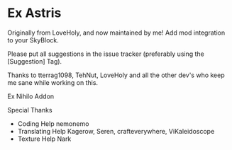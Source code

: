 Ex Astris
=========

Originally from LoveHoly, and now maintained by me!
Add mod integration to your SkyBlock.

Please put all suggestions in the issue tracker (preferably using the [Suggestion] Tag).

Thanks to tterrag1098, TehNut, LoveHoly and all the other dev's who keep me sane while working on this.

Ex Nihilo Addon

Special Thanks

- Coding Help nemonemo 
- Translating Help Kagerow, Seren, crafteverywhere, ViKaleidoscope
- Texture Help Nark
